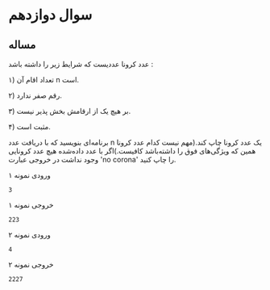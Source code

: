 # سوال دوازدهم
## مساله

عدد کرونا عددیست که شرایط زیر را داشته باشد :

۱) تعداد اقام آن n است.

۲) رقم صفر ندارد.

۳) بر هیچ یک از ارقامش بخش پذیر نیست.

۴) مثبت است.

برنامه‌ای بنویسید که با دریافت عدد n یک عدد کرونا چاپ کند.(مهم نیست کدام عدد کرونا همین که ویژگی‌های فوق را داشته‌باشد کافیست.)اگر با عدد داده‌شده هیچ عدد کرونایی وجود نداشت در خروجی عبارت 'no corona' را چاپ کنید.

ورودی نمونه ۱

    3

خروجی نمونه ۱

    223

ورودی نمونه ۲

    4

خروجی نمونه ۲

    2227

